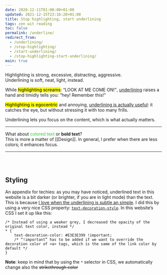```yaml
---
date: 2020-12-11T01:00:00+01:00
updated: 2021-12-15T23:16:20+01:00
title: Stop highlighting, start underlining
tags: zen wit reading
toc: false
permalink: /underline/
redirect_from:
  - /underlining/
  - /stop-highlighting/
  - /start-underlining/
  - /stop-highlighting-start-underlining/
main: true
---
```

Highlighting is strong, excessive, distracting, aggressive.\
Underlining is soft, neat, light, instead.

While <mark>highlighting screams</mark>: <q>LOOK AT ME COME ON!</q>, <u>underlining</u> raises a hand and timidly tells you: <q>hey! Remember this!</q>

<mark>Highlighting is egocentric</mark> and annoying, <u>underlining is actually useful</u>: it catches the eye, but without stressing it with too many frills.

Underlining lets you focus on the content, which is what actually matters.

---

What about <span style='color:limegreen'>colored text</span> or **bold text**?\
This is more a matter of [[Design]]. In general, I prefer when there are less colors; it enhances focus.

---

<br>
<br>

## Styling

An appendix for techies: as you may have noticed, underlined text in this website is a bit darker (or brighter, if you are in light mode) than the text. This is because <u>I love when the underlining is subtle an simple</u>. I did this by using a very nice CSS property: [`text-decoration-style`](https://developer.mozilla.org/en-US/docs/Web/CSS/text-decoration-style 'text-decoration-style on MDN'). In this website’s CSS I set it up like this:

    /* Instead of using a weaker grey, I decreased the opacity of the original text color, instead */
    * {
    	text-decoration-color: #E3E3E399 !important;
    	/* “!important” has to be added if we want to override the decoration color of <a> tags, which is the same of the link color by default */
    }

<div class='yellow box'>
	<strong>Note</strong>: keep in mind that by using the <code>*</code> selector in CSS, we automatically change also the <del>strikethrough color</del>
</div>